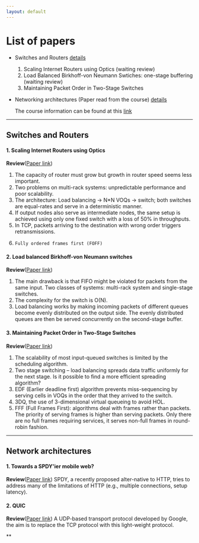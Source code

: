 ```yaml
---
layout: default
---
```



# [](#list) List of papers
  * Switches and Routers [details](#swithces)
    1. Scaling Internet Routers using Optics (waiting review)
    2. Load Balanced Birkhoff-von Neumann Swtiches: one-stage buffering (waiting review)
    3. Maintaining Packet Order in Two-Stage Switches

  * Networking architectures (Paper read from the course) [details](#course)
  
    The course information can be found at this [link](https://www.cl.cam.ac.uk/teaching/1718/R02/materials.html)

* * *
## <a id="swithces"></a>Switches and Routers
#### 1. **Scaling Internet Routers using Optics**
**Review**([Paper link](http://dl.acm.org/citation.cfm?id=863978))
  1.	The capacity of router must grow but growth in router speed seems less important.
  2.	Two problems on multi-rack systems: unpredictable performance and poor scalability.
  3.	The architecture: Load balancing -> N*N VOQs -> switch; both switches are equal-rates and serve in a deterministic manner.
  4.	If output nodes also serve as intermediate nodes, the same setup is achieved using only one fixed switch with a loss of 50% in throughputs.
  5.	In TCP, packets arriving to the destination with wrong order triggers retransmissions.
  6.	 Fully ordered frames first (FOFF)

#### 2. **Load balanced Birkhoff-von Neumann switches**
**Review**([Paper link](http://ieeexplore.ieee.org/document/923646/))
  1. The main drawback is that FIFO might be violated for packets from the same input.
  Two classes of systems: multi-rack system and single-stage switches.
  2. The complexity for the switch is O(N).
  3.	Load balancing works by making incoming packets of different queues become evenly distributed on the output side. The evenly distributed queues are then be served concurrently on the second-stage buffer.

#### 3. Maintaining Packet Order in Two-Stage Switches
**Review**([Paper link](http://yuba.stanford.edu/~nickm/papers/Infocom02_two_stage.pdf))
  1.	The scalability of most input-queued switches is limited by the scheduling algorithm.
  2.	Two stage switching – load balancing spreads data traffic uniformly for the next stage. Is it possible to find a more efficient spreading algorithm?
  3.	EDF (Earlier deadline first) algorithm prevents miss-sequencing by serving cells in VOQs in the order that they arrived to the switch.
  4.	3DQ, the use of 3-dimensional virtual queueing to avoid HOL.
  5.	FFF (Full Frames First): algorithms deal with frames rather than packets. The priority of serving frames is higher than serving packets. Only there are no full frames requiring services, it serves non-full frames in round-robin fashion.

* * *
## <a id="course"></a> Network architectures
#### 1. Towards a SPDY'ier mobile web?
**Review**([Paper link](https://dl.acm.org/citation.cfm?id=2535399))
SPDY, a recently proposed alter-native  to  HTTP,  tries  to  address  many  of  the  limitations of HTTP (e.g., multiple connections, setup latency).

#### 2. QUIC
**Review**([Paper link](https://blog.chromium.org/2015/04/a-quic-update-on-googles-experimental.html))
A UDP-based transport protocol developed by Google, the aim is to replace the
TCP protocol with this light-weight protocol.


**
